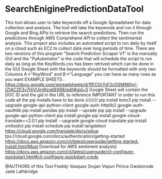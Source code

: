 # SearchEniginePredictionDataTool
This tool allows user to take keywords off a Google Spreadsheet for data collection and analysis. The tool will take the keywords and run it through Google and Bing APIs to retrieve the search predictions. Then run the predictions through AWS Comprehend API to collect the sentimental analysis. This project also includes an automated script to run daily by itself on a cloud such as EC2 to collect data over long periods of time.
There are two versions of this program "Search Prediction Scraper V1" is the manually GUI and the "PyAutomator" is the code that will schedule the script to run daily as long as the KeyWords.csv has been retrived which can be done in the GUI 
Google Sheet with the keywords should be formatted with only two Columns A->"KeyWord" and B->"Language" you can have as many rows as you want
EXAMPLE SHEETS : https://docs.google.com/spreadsheets/d/1fECOr7nF2cDSM960yI-tZtAC2E3y7HiVUm9lzx68XR8/edit#gid=0
Google Sheet will contain the DOC ID and the gid in the URL to reference 
IMPORTANT in order to run this code all the pip installs have to be done 
\/\/\/\/\/\/\/\/
pip install boto3
pip install --upgrade google-api-python-client google-auth-httplib2 google-auth-oauthlib
pip install pandas
pip install --uprade pip
pip install --upgrade google-api-python-client
pip install google
pip install google-cloud-translate==2.0.1
pip install --upgrade google-cloud-translate
pip install xmltodict
pip install schedule
pip install langdetect
https://cloud.google.com/translate/docs/setup
tps://cloud.google.com/docs/authentication/getting-started
https://docs.aws.amazon.com/cli/latest/userguide/getting-started-install.html(Must Download for AWS sentiment analysis)
https://docs.aws.amazon.com/cli/latest/userguide/cli-configure-quickstart.html#cli-configure-quickstart-creds


@AUTHORS of this Tool
Freddy Vasquez
Srujan Vepuri
Prince Owoborode
Jade Lathbridge
